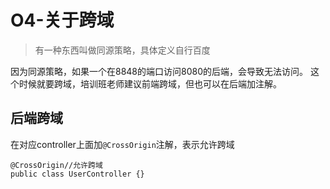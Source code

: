# O4-关于跨域

> 有一种东西叫做同源策略，具体定义自行百度

因为同源策略，如果一个在8848的端口访问8080的后端，会导致无法访问。
这个时候就要跨域，培训班老师建议前端跨域，但也可以在后端加注解。

## 后端跨域

在对应controller上面加`@CrossOrigin`注解，表示允许跨域

```
@CrossOrigin//允许跨域
public class UserController {}
```